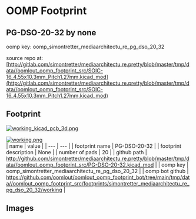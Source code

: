 # OOMP Footprint  
## PG-DSO-20-32  by none  
  
oomp key: oomp_simontretter_mediaarchitectu_re_pg_dso_20_32  
  
source repo at: [http://gitlab.com/simontretter/mediaarchitectu.re.pretty/blob/master/tmp/data//oomlout_oomp_footprint_src/SOIC-16_4.55x10.3mm_Pitch1.27mm.kicad_mod](http://gitlab.com/simontretter/mediaarchitectu.re.pretty/blob/master/tmp/data//oomlout_oomp_footprint_src/SOIC-16_4.55x10.3mm_Pitch1.27mm.kicad_mod)  
## Footprint  
  
[![working_kicad_pcb_3d.png](working_kicad_pcb_3d_600.png)](working_kicad_pcb_3d.png)  
  
[![working.png](working_600.png)](working.png)  
| name | value | 
| --- | --- | 
| footprint name | PG-DSO-20-32 | 
| footprint description | None | 
| number of pads | 20 | 
| github path | http://github.com/simontretter/mediaarchitectu.re.pretty/blob/master/tmp/data//oomlout_oomp_footprint_src/PG-DSO-20-32.kicad_mod | 
| oomp key | oomp_simontretter_mediaarchitectu_re_pg_dso_20_32 | 
| oomp bot github | https://github.com/oomlout/oomlout_oomp_footprint_bot/tree/main/tmp/data//oomlout_oomp_footprint_src/footprints/simontretter_mediaarchitectu_re_pg_dso_20_32/working | 
## Images  
